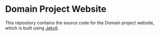 # Domain Project Website

This repository contains the source code for the Domain project website, which is built using [Jekyll](https://jekyllrb.com/).